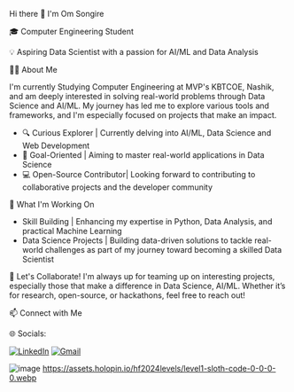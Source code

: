 Hi there 👋 I'm Om Songire

🎓 Computer Engineering Student 

💡 Aspiring Data Scientist with a passion for AI/ML and Data Analysis

🧑‍💻 About Me

I'm currently Studying Computer Engineering at MVP's KBTCOE, Nashik, and am deeply interested in solving real-world problems through Data Science and AI/ML. My journey has led me to explore various tools and frameworks, and I'm especially focused on projects that make an impact.

- 🔍 Curious Explorer | Currently delving into AI/ML, Data Science and Web Development 
- 🎯 Goal-Oriented | Aiming to master real-world applications in Data Science
- 💻 Open-Source Contributor| Looking forward to contributing to collaborative projects and the developer community

🌱 What I'm Working On
- Skill Building | Enhancing my expertise in Python, Data Analysis, and practical Machine Learning
- Data Science Projects | Building data-driven solutions to tackle real-world challenges as part of my journey toward becoming a skilled Data Scientist

 🤝 Let's Collaborate!
I'm always up for teaming up on interesting projects, especially those that make a difference in Data Science, AI/ML. Whether it’s for research, open-source, or hackathons, feel free to reach out!


📫 Connect with Me

🌐 Socials:

[![LinkedIn](https://img.shields.io/badge/-blue?style=flat-square&logo=linkedin&logoColor=white)](https://www.linkedin.com/in/omsongire/)
[![Gmail](https://img.shields.io/badge/-Gmail-D14836?style=flat-square&logo=gmail&logoColor=white&labelColor=transparent)](mailto:omsantoshsongire23@gmail.com)

![image](https://github.com/user-attachments/assets/56829740-7f7e-4454-989c-23dc366d963c)
https://assets.holopin.io/hf2024levels/level1-sloth-code-0-0-0-0.webp




